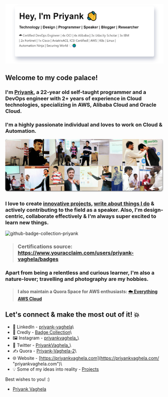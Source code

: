 ![I'm all about automation.](assets/images/priyankintro.png)
## Welcome to my code palace!
### I'm [Priyank](https://priyankvaghela.com/ "priyankvaghela.com"), a 22-year old self-taught programmer and a DevOps engineer with 2+ years of experience in Cloud technologies, specializing in AWS, Alibaba Cloud and Oracle Cloud.
### I'm a highly passionate individual and loves to work on Cloud & Automation.
![github-cover-photo-priyank](assets/images/github-cover-photo.png)
### I love to create [innovative projects](https://priyankvaghela.com/projects "priyankvaghela.com"), [write about things I do](https://www.quora.com/profile/Priyank-Vaghela-2 "www.quora.com") & actively contributing to the field as a speaker. Also, I'm design-centric, collaborate effectively & I'm always super excited to learn new things.
![github-badge-collection-priyank](assets/images/certification-collection.gif)
> ### Certifications source: https://www.youracclaim.com/users/priyank-vaghela/badges

### Apart from being a relentless and curious learner, I'm also a nature-lover; travelling and photography are my hobbies.
> #### I also maintain a Quora Space for AWS enthusiasts: [☁️ Everything AWS Cloud](https://www.quora.com/q/awscloud "www.quora.com")

## Let's connect & make the most out of it! 💥
- 💼 LinkedIn - [priyank-vaghela](https://www.linkedin.com/in/priyank-vaghela)\
- 🏅 Credly - [Badge Collection](https://www.youracclaim.com/users/priyank-vaghela/badges)\
- 🖼 Instagram - [priyankvaghela_](https://instagram.com/priyankvaghela_ "instagram.com")\
- 💬 Twitter - [PriyankVaghela_](https://twitter.com/PriyankVaghela_ "twitter.com")\
- ✍ Quora - [Priyank-Vaghela-2](https://www.quora.com/profile/Priyank-Vaghela-2 "quora.com")\
- 🌐 Website - [https://priyankvaghela.com](https://priyankvaghela.com/ "priyankvaghela.com")\
- 💡 Some of my ideas into reality - [Projects](https://priyankvaghela.com/projects "priyankvaghela.com")

Best wishes to you! :)
- [Priyank Vaghela](https://priyankvaghela.com)

